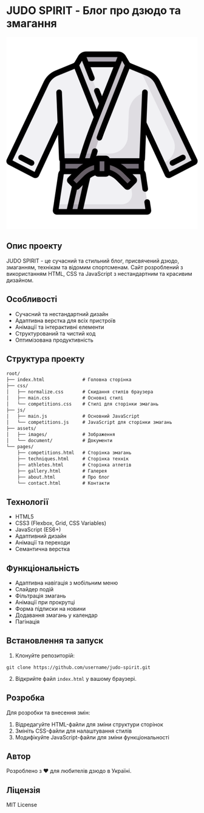 # JUDO SPIRIT - Блог про дзюдо та змагання

![JUDO SPIRIT](assets/images/logo.png)

## Опис проекту

JUDO SPIRIT - це сучасний та стильний блог, присвячений дзюдо, змаганням, технікам та відомим спортсменам. Сайт розроблений з використанням HTML, CSS та JavaScript з нестандартним та красивим дизайном.

## Особливості

- Сучасний та нестандартний дизайн
- Адаптивна верстка для всіх пристроїв
- Анімації та інтерактивні елементи
- Структурований та чистий код
- Оптимізована продуктивність

## Структура проекту

```
root/
├── index.html              # Головна сторінка
├── css/
│   ├── normalize.css       # Скидання стилів браузера
│   ├── main.css            # Основні стилі
│   └── competitions.css    # Стилі для сторінки змагань
├── js/
│   ├── main.js             # Основний JavaScript
│   └── competitions.js     # JavaScript для сторінки змагань
├── assets/
│   ├── images/             # Зображення
│   └── document/           # Документи
└── pages/
    ├── competitions.html   # Сторінка змагань
    ├── techniques.html     # Сторінка технік
    ├── athletes.html       # Сторінка атлетів
    ├── gallery.html        # Галерея
    ├── about.html          # Про блог
    └── contact.html        # Контакти
```

## Технології

- HTML5
- CSS3 (Flexbox, Grid, CSS Variables)
- JavaScript (ES6+)
- Адаптивний дизайн
- Анімації та переходи
- Семантична верстка

## Функціональність

- Адаптивна навігація з мобільним меню
- Слайдер подій
- Фільтрація змагань
- Анімації при прокрутці
- Форма підписки на новини
- Додавання змагань у календар
- Пагінація

## Встановлення та запуск

1. Клонуйте репозиторій:
```
git clone https://github.com/username/judo-spirit.git
```

2. Відкрийте файл `index.html` у вашому браузері.

## Розробка

Для розробки та внесення змін:

1. Відредагуйте HTML-файли для зміни структури сторінок
2. Змініть CSS-файли для налаштування стилів
3. Модифікуйте JavaScript-файли для зміни функціональності

## Автор

Розроблено з ❤️ для любителів дзюдо в Україні.

## Ліцензія

MIT License 